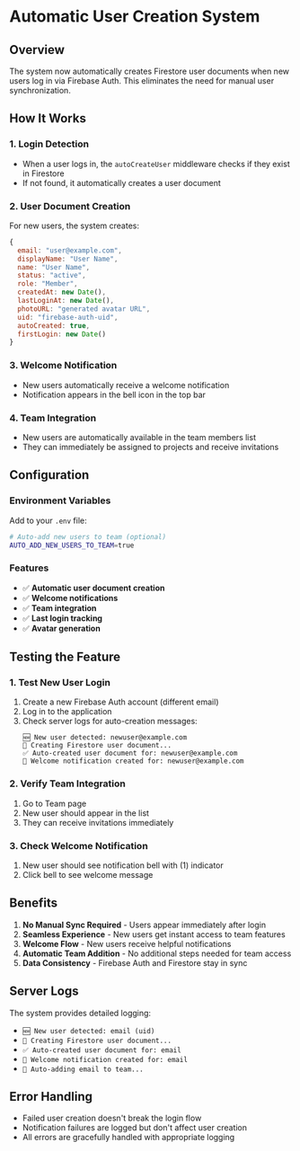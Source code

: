 # Automatic User Creation System

## Overview
The system now automatically creates Firestore user documents when new users log in via Firebase Auth. This eliminates the need for manual user synchronization.

## How It Works

### 1. **Login Detection**
- When a user logs in, the `autoCreateUser` middleware checks if they exist in Firestore
- If not found, it automatically creates a user document

### 2. **User Document Creation**
For new users, the system creates:
```javascript
{
  email: "user@example.com",
  displayName: "User Name",
  name: "User Name", 
  status: "active",
  role: "Member",
  createdAt: new Date(),
  lastLoginAt: new Date(),
  photoURL: "generated avatar URL",
  uid: "firebase-auth-uid",
  autoCreated: true,
  firstLogin: new Date()
}
```

### 3. **Welcome Notification**
- New users automatically receive a welcome notification
- Notification appears in the bell icon in the top bar

### 4. **Team Integration**
- New users are automatically available in the team members list
- They can immediately be assigned to projects and receive invitations

## Configuration

### Environment Variables
Add to your `.env` file:
```bash
# Auto-add new users to team (optional)
AUTO_ADD_NEW_USERS_TO_TEAM=true
```

### Features
- ✅ **Automatic user document creation**
- ✅ **Welcome notifications**
- ✅ **Team integration**
- ✅ **Last login tracking**
- ✅ **Avatar generation**

## Testing the Feature

### 1. **Test New User Login**
1. Create a new Firebase Auth account (different email)
2. Log in to the application
3. Check server logs for auto-creation messages:
   ```
   🆕 New user detected: newuser@example.com
   📝 Creating Firestore user document...
   ✅ Auto-created user document for: newuser@example.com
   📧 Welcome notification created for: newuser@example.com
   ```

### 2. **Verify Team Integration**
1. Go to Team page
2. New user should appear in the list
3. They can receive invitations immediately

### 3. **Check Welcome Notification**
1. New user should see notification bell with (1) indicator
2. Click bell to see welcome message

## Benefits

1. **No Manual Sync Required** - Users appear immediately after login
2. **Seamless Experience** - New users get instant access to team features  
3. **Welcome Flow** - New users receive helpful notifications
4. **Automatic Team Addition** - No additional steps needed for team access
5. **Data Consistency** - Firebase Auth and Firestore stay in sync

## Server Logs
The system provides detailed logging:
- `🆕 New user detected: email (uid)`
- `📝 Creating Firestore user document...`
- `✅ Auto-created user document for: email`
- `📧 Welcome notification created for: email`
- `👥 Auto-adding email to team...`

## Error Handling
- Failed user creation doesn't break the login flow
- Notification failures are logged but don't affect user creation
- All errors are gracefully handled with appropriate logging 